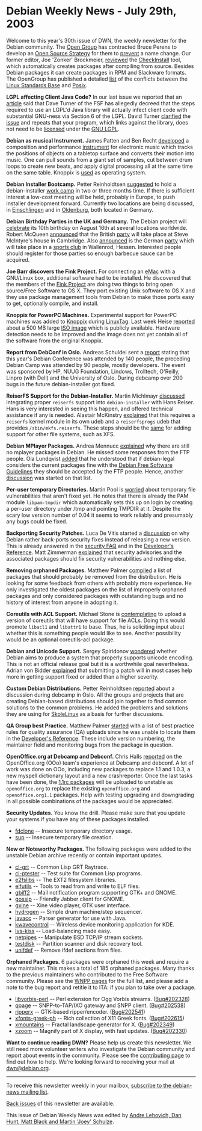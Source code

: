 
Debian Weekly News - July 29th, 2003
====================================


Welcome to this year's 30th issue of DWN, the weekly newsletter for the
Debian community. The [Open Group](http://www.opengroup.org/) has
contracted Bruce Perens to develop an [Open Source Strategy](http://www.opengroup.org/tech/open-source/opengroup-os-strategy.htm) for them to [prevent](http://slashdot.org/articles/03/07/25/1517236.shtml) a name
change. Our former editor, Joe 'Zonker' Brockmeier, [reviewed](http://www.unixreview.com/documents/s=8472/ur0307f/) the [CheckInstall](http://asic-linux.com.mx/~izto/checkinstall/) tool,
which automatically creates packages after compiling from source. Besides
Debian packages it can create packages in RPM and Slackware formats. The
OpenGroup has published a detailed [list](http://www.opengroup.org/~ajosey/tr28-07-2003.txt) of the
conflicts between the [Linux Standards
Base](http://www.linuxbase.org/) and [Posix](http://www.everything2.com/?node=Posix).


**LGPL affecting Client Java Code?** In our last issue we
reported that an [article](http://article.gmane.org/gmane.comp.jakarta.poi.devel/5900)
said that Dave Turner of the FSF has allegedly decreed that the steps required
to use an LGPL'd Java library will actually infect client code with
substantial GNU-ness via Section 6 of the LGPL. David Turner [clarified](http://slashdot.org/comments.pl?sid=71522&cid=6466666) the
[issue](http://slashdot.org/comments.pl?sid=71522&cid=6466868) and
repeats that your program, which links against the library, does not need to
be [licensed](http://slashdot.org/comments.pl?sid=71522&cid=6466958) under the [GNU
LGPL](https://www.gnu.org/copyleft/lesser.html).


**Debian as musical Instrument.** James Patten and Ben Recht
[developed](http://www.linuxdevices.com/news/NS3340861719.html) a
composition and performance [instrument](http://web.media.mit.edu/~jpatten/audiopad/) for
electronic music which tracks the positions of objects on a tabletop surface
and converts their motion into music. One can pull sounds from a giant set of
samples, cut between drum loops to create new beats, and apply digital
processing all at the same time on the same table. Knoppix is [used](http://web.media.mit.edu/~jpatten/audiopad/apfaq.html) as
operating system.


**Debian Installer Bootcamp.** Petter Reinholdtsen [suggested](https://lists.debian.org/debian-boot-0307/msg00369.html) to
hold a debian-installer [work camp](https://people.debian.org/~pere/debian-installer/di-debcamp-2003-1.html) in two or three months time. If there is sufficient interest a
low-cost meeting will be held, probably in Europe, to push installer
development forward. Currently two locations are being discussed, in [Einschlingen](http://www.einschlingen.de/) and in [Oldenburg](http://oldenburger.linuxtage.de/Oldenburg2003/), both
located in Germany.


**Debian Birthday Parties in the UK and Germany.** The Debian
project will [celebrate](https://www.debconf.org/10years/) its 10th
birthday on August 16th at several locations
worldwide. Robert McQueen [announced](http://www.chiark.greenend.org.uk/pipermail/debian-uk/2003-July/001650.html) that the British [party](http://the.earth.li/~huggie/cgi-bin/moin/Debian10thBirthday)
will take place at Steve McIntyre's house in Cambridge. Also [announced](https://lists.debian.org/debian-events-eu-0307/msg00223.html)
is the German [party](http://www.infodrom.org/Debian/party/) which
will take place in a [sports
club](http://hamster.franken.de/users/debian/sportlerheim-album/) in Wallenrod, Hessen. Interested people should register for those
parties so enough barbecue sauce can be acquired.


**Joe Barr discovers the Fink Project.** For connecting an [eMac](http://www.apple.com/emac/) with a GNU/Linux box, additional
software had to be installed. He discovered that the members of the [Fink Project](http://fink.sourceforge.net/) are doing two things to
bring open source/Free Software to OS X. They port existing Unix software to
OS X and they use package management tools from Debian to make those ports
easy to get, optionally compile, and install.


**Knoppix for PowerPC Machines.** Experimental support for
PowerPC machines was added to [Knoppix](http://www.knopper.net/knoppix/) during [LinuxTag](http://www.linuxtag.org/2003/de/conferences/talk.xsp?id=59). Last week Heise [reported](http://www.heise.de/newsticker/data/odi-24.07.03-000/)
about a 500 MB large [ISO
image](http://debian.tu-bs.de/knoppix/powerPC/knx-pcc-2003-07-13_4.iso) which is publicly available. Hardware detection needs to be
improved and the image does not yet contain all of the software from the
original Knoppix.


**Report from DebConf in Oslo.** Andreas Schuldei sent a [report](https://lists.debian.org/debian-devel-announce-0307/msg00013.html) stating that this year's Debian Conference was attended by 140
people, the preceding Debian Camp was attended by 90 people, mostly
developers. The event was sponsored by HP, NUUG Foundation, Lindows,
Trolltech, O'Reilly, Linpro (with Dell) and the University of Oslo. During
debcamp over 200 bugs in the future debian-installer got fixed.


**ReiserFS Support for the Debian-Installer.** Martin Michlmayr
[discussed](https://lists.debian.org/debian-boot-0307/msg00472.html)
integrating proper `reiserfs` support into
`debian-installer` with Hans Reiser. Hans is very interested in
seeing this happen, and offered technical assistance if any is needed.
Alastair McKinstry [explained](https://lists.debian.org/debian-boot-0307/msg00476.html)
that this requires a `reiserfs` kernel module in its own udeb and
a `reiserfsprogs` udeb that provides
`/sbin/mkfs.reiserfs`. These steps should be the [same](https://lists.debian.org/debian-boot-0307/msg00478.html)
for adding support for other file systems, such as XFS.


**Debian MPlayer Packages.** Andrea Mennucc [explained](https://lists.debian.org/debian-devel-0307/msg01633.html)
why there are still no mplayer packages in Debian. He missed some responses
from the FTP people. Ola Lundqvist [added](https://lists.debian.org/debian-devel-0307/msg01635.html) that
he understood that if debian-legal considers the current packages fine with
the [Debian Free Software
Guidelines](https://www.debian.org/social_contract#guidelines) they should be accepted by the FTP people. Hence, another [discussion](https://lists.debian.org/debian-legal-0307/msg00241.html)
was started on that list.


**Per-user temporary Directories.** Martin Pool is [worried](https://lists.debian.org/debian-devel-0307/msg01708.html)
about temporary file vulnerabilities that aren't fixed yet. He notes that
there is already the PAM module `libpam-tmpdir` which automatically
sets this up on login by creating a per-user directory under /tmp and pointing
TMPDIR at it. Despite the scary low version number of 0.04 it seems to work
reliably and presumably any bugs could be fixed.


**Backporting Security Patches.** Luca De Vitis started a [discussion](https://lists.debian.org/debian-devel-0307/msg01721.html)
on why Debian rather back-ports security fixes instead of releasing a new
version. This is already answered in the [security FAQ](https://www.debian.org/security/faq#oldversion) and in the [Developer's
Reference](https://www.debian.org/doc/developers-reference/pkgs.html#bug-security). Matt Zimmerman [explained](https://lists.debian.org/debian-devel-0307/msg01750.html)
that security advisories and the associated packages should fix security
vulnerabilities and nothing else.


**Removing orphaned Packages.** Matthew Palmer [compiled](https://lists.debian.org/debian-qa-0307/msg00086.html) a
list of packages that should probably be removed from the distribution. He is
looking for some feedback from others with probably more experience. He only
investigated the oldest packages on the list of improperly orphaned packages
and only considered packages with outstanding bugs and no history of interest
from anyone in adopting it.


**Coreutils with ACL Support.** Michael Stone is [contemplating](https://lists.debian.org/debian-devel-0307/msg01745.html)
to upload a version of coreutils that will have support for file ACLs.
Doing this would promote `libacl1` and `libattr1` to
base. Thus, he is soliciting input about whether this is something people
would like to see. Another possibility would be an optional coreutils-acl
package.


**Debian and Unicode Support.** Sergey Spiridonov [wondered](https://lists.debian.org/debian-devel-0307/msg01910.html)
whether Debian aims to produce a system that properly supports unicode
encoding. This is not an official release goal but it is a worthwhile goal
nevertheless. Adrian von Bidder [explained](https://lists.debian.org/debian-devel-0307/msg01944.html)
that submitting a patch will in most cases help more in getting support fixed
or added than a higher severity.


**Custom Debian Distributions.** Petter Reinholdtsen [reported](https://lists.debian.org/debian-devel-0307/msg02005.html)
about a discussion during debcamp in Oslo. All the groups and projects that
are creating Debian-based distributions should join together to find common
solutions to the common problems. He added the problems and solutions they
are using for [SkoleLinux](http://developer.skolelinux.no/projectinfo.html.en) as a basis for further discussions.


**QA Group best Practice.** Matthew Palmer [started](https://lists.debian.org/debian-qa-0307/msg00104.html) with a
list of best practice rules for quality assurance (QA) uploads since he was
unable to locate them in the [Developer's Reference](https://www.debian.org/doc/developers-reference/). These include version numbering, the maintainer
field and monitoring bugs from the package in question.


**OpenOffice.org at Debcamp and Debconf.** Chris Halls [reported](https://lists.debian.org/debian-openoffice-0307/msg00129.html)
on the OpenOffice.org (OOo) team's experience at Debcamp and debconf. A lot
of work was done on OOo, including new packages to replace 1.1 and 1.0.3, a
new myspell dictionary layout and a new crashreporter. Once the last tasks
have been done, the [1.1rc packages](https://people.debian.org/~halls/openoffice/1.1rc)
will be uploaded to unstable as `openoffice.org` to replace the
existing `openoffice.org` and `openoffice.org1.1`
packages. Help with testing upgrading and downgrading in all possible
combinations of the packages would be appreciated.


**Security Updates.** You know the drill. Please make sure
that you update your systems if you have any of these packages installed.


* [fdclone](https://www.debian.org/security/2003/dsa-352) --
 Insecure temporary directory usage.
* [sup](https://www.debian.org/security/2003/dsa-353) --
 Insecure temporary file creation.


**New or Noteworthy Packages.** The following packages were
added to the unstable Debian archive recently or contain important updates.


* [cl-grt](https://packages.debian.org/unstable/devel/cl-grt)
 -- Common Lisp GRT Raytrace.
* [cl-ptester](https://packages.debian.org/unstable/devel/cl-ptester)
 -- Test suite for Common Lisp programs.
* [e2fslibs](https://packages.debian.org/unstable/libs/e2fslibs)
 -- The EXT2 filesystem libraries.
* [elfutils](https://packages.debian.org/unstable/devel/elfutils)
 -- Tools to read from and write to ELF files.
* [gbiff2](https://packages.debian.org/unstable/mail/gbiff2)
 -- Mail notification program supporting GTK+ and GNOME.
* [gossip](https://packages.debian.org/unstable/gnome/gossip)
 -- Friendly Jabber client for GNOME.
* [gxine](https://packages.debian.org/unstable/graphics/gxine)
 -- Xine video player, GTK user interface.
* [hydrogen](https://packages.debian.org/unstable/sound/hydrogen)
 -- Simple drum machine/step sequencer.
* [javacc](https://packages.debian.org/unstable/devel/javacc)
 -- Parser generator for use with Java.
* [kwavecontrol](https://packages.debian.org/unstable/net/kwavecontrol)
 -- Wireless device monitoring application for KDE.
* [lvs-kiss](https://packages.debian.org/unstable/net/lvs-kiss)
 -- Load-balancing made easy.
* [netpipes](https://packages.debian.org/unstable/net/netpipes)
 -- Manipulate BSD TCP/IP stream sockets.
* [testdisk](https://packages.debian.org/unstable/admin/testdisk)
 -- Partition scanner and disk recovery tool.
* [unifdef](https://packages.debian.org/unstable/devel/unifdef)
 -- Remove ifdef sections from files.


**Orphaned Packages.** 6 packages were orphaned this week and
require a new maintainer. This makes a total of 185 orphaned packages. Many
thanks to the previous maintainers who contributed to the Free Software
community. Please see the [WNPP pages](https://www.debian.org/devel/wnpp/) for
the full list, and please add a note to the bug report and retitle it to ITA:
if you plan to take over a package.


* [libvorbis-perl](https://packages.debian.org/unstable/perl/libvorbis-perl)
 -- Perl extension for Ogg Vorbis streams.
 ([Bug#202328](https://bugs.debian.org/202328))
* [qpage](https://packages.debian.org/unstable/net/qpage)
 -- SNPP-to-TAP/IXO gateway and SNPP client.
 ([Bug#202538](https://bugs.debian.org/202538))
* [ripperx](https://packages.debian.org/unstable/sound/ripperx)
 -- GTK-based ripper/encoder.
 ([Bug#202541](https://bugs.debian.org/202541))
* [xfonts-greek-ph](https://packages.debian.org/unstable/x11/xfonts-greek-ph-misc)
 -- Rich collection of X11 Greek fonts.
 ([Bug#202615](https://bugs.debian.org/202615))
* [xmountains](https://packages.debian.org/unstable/games/xmountains)
 -- Fractal landscape generator for X.
 ([Bug#202349](https://bugs.debian.org/202349))
* [xzoom](https://packages.debian.org/unstable/x11/xzoom)
 -- Magnify part of X display, with fast updates.
 ([Bug#202330](https://bugs.debian.org/202330))


**Want to continue reading DWN?** Please help us create this
newsletter. We still need more volunteer writers who investigate the Debian
community and report about events in the community. Please see the [contributing page](https://www.debian.org/News/weekly/contributing) to find out how
to help. We're looking forward to receiving your mail at [dwn@debian.org](mailto:dwn@debian.org).




---



 To receive this newsletter weekly in your mailbox, [subscribe to the debian-news mailing list](https://lists.debian.org/debian-news/).



[Back issues](https://www.debian.org/News/weekly/) of this newsletter are available.



This issue of Debian Weekly News was edited by [Andre Lehovich, Dan Hunt, Matt Black and Martin 'Joey' Schulze](mailto:dwn@debian.org).





